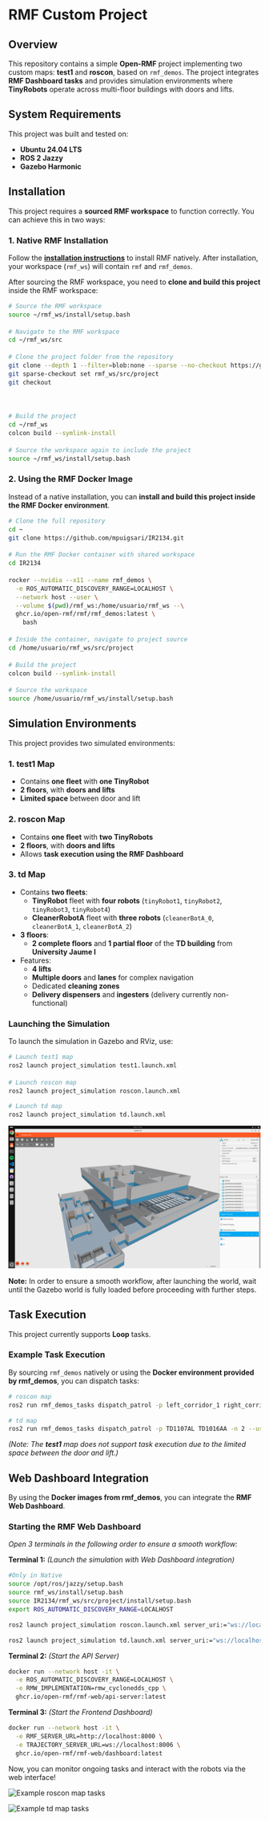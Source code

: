 # RMF Custom Project

## Overview

This repository contains a simple **Open-RMF** project implementing two custom maps: **test1** and **roscon**, based on `rmf_demos`. The project integrates **RMF Dashboard tasks** and provides simulation environments where **TinyRobots** operate across multi-floor buildings with doors and lifts.

## System Requirements

This project was built and tested on:

- **Ubuntu 24.04 LTS**
- **ROS 2 Jazzy**
- **Gazebo Harmonic**

## Installation

This project requires a **sourced RMF workspace** to function correctly. You can achieve this in two ways:

### 1. **Native RMF Installation**

Follow the **[installation instructions](https://github.com/open-rmf/rmf?tab=readme-ov-file#installation-instructions)** to install RMF natively. After installation, your workspace (`rmf_ws`) will contain `rmf` and `rmf_demos`.

After sourcing the RMF workspace, you need to **clone and build this project** inside the RMF workspace:

```bash
# Source the RMF workspace
source ~/rmf_ws/install/setup.bash

# Navigate to the RMF workspace
cd ~/rmf_ws/src

# Clone the project folder from the repository
git clone --depth 1 --filter=blob:none --sparse --no-checkout https://github.com/mpuigsari/IR2134.git .
git sparse-checkout set rmf_ws/src/project
git checkout



# Build the project
cd ~/rmf_ws
colcon build --symlink-install

# Source the workspace again to include the project
source ~/rmf_ws/install/setup.bash
```

### 2. **Using the RMF Docker Image**

Instead of a native installation, you can **install and build this project inside the RMF Docker environment**.

```bash
# Clone the full repository
cd ~
git clone https://github.com/mpuigsari/IR2134.git

# Run the RMF Docker container with shared workspace
cd IR2134

rocker --nvidia --x11 --name rmf_demos \
  -e ROS_AUTOMATIC_DISCOVERY_RANGE=LOCALHOST \
  --network host --user \
  --volume $(pwd)/rmf_ws:/home/usuario/rmf_ws --\
  ghcr.io/open-rmf/rmf/rmf_demos:latest \
    bash

# Inside the container, navigate to project source
cd /home/usuario/rmf_ws/src/project

# Build the project
colcon build --symlink-install

# Source the workspace
source /home/usuario/rmf_ws/install/setup.bash
```

## Simulation Environments

This project provides two simulated environments:

### **1. test1 Map**
- Contains **one fleet** with **one TinyRobot**
- **2 floors**, with **doors and lifts**
- **Limited space** between door and lift

### **2. roscon Map**
- Contains **one fleet** with **two TinyRobots**
- **2 floors**, with **doors and lifts**
- Allows **task execution using the RMF Dashboard**

### **3. td Map**
- Contains **two fleets**: 
  - **TinyRobot** fleet with **four robots** (`tinyRobot1`, `tinyRobot2`, `tinyRobot3`, `tinyRobot4`)
  - **CleanerRobotA** fleet with **three robots** (`cleanerBotA_0`, `cleanerBotA_1`, `cleanerBotA_2`)
- **3 floors**:
  - **2 complete floors** and **1 partial floor** of the **TD building** from **University Jaume I**
- Features:
  - **4 lifts**
  - **Multiple doors** and **lanes** for complex navigation
  - Dedicated **cleaning zones**
  - **Delivery dispensers** and **ingesters** (delivery currently non-functional)


### **Launching the Simulation**

To launch the simulation in Gazebo and RViz, use:

```bash
# Launch test1 map
ros2 launch project_simulation test1.launch.xml

# Launch roscon map
ros2 launch project_simulation roscon.launch.xml
```
```bash
# Launch td map
ros2 launch project_simulation td.launch.xml
```

![Snapshot of roscon map](/media/roscon_map.png)

**Note:** In order to ensure a smooth workflow, after launching the world, wait until the Gazebo world is fully loaded before proceeding with further steps.

## Task Execution

This project currently supports **Loop** tasks.

### **Example Task Execution**

By sourcing `rmf_demos` natively or using the **Docker environment provided by rmf_demos**, you can dispatch tasks:

```bash
# roscon map
ros2 run rmf_demos_tasks dispatch_patrol -p left_corridor_1 right_corridor_1 -n 2 --use_sim_time
```
```bash
# td map
ros2 run rmf_demos_tasks dispatch_patrol -p TD1107AL TD1016AA -n 2 --use_sim_time
```

_(Note: The **test1** map does not support task execution due to the limited space between the door and lift.)_

## Web Dashboard Integration

By using the **Docker images from rmf_demos**, you can integrate the **RMF Web Dashboard**.

### **Starting the RMF Web Dashboard**

_Open 3 terminals in the following order to ensure a smooth workflow:_

**Terminal 1:** _(Launch the simulation with Web Dashboard integration)_
```bash
#Only in Native
source /opt/ros/jazzy/setup.bash
source rmf_ws/install/setup.bash
source IR2134/rmf_ws/src/project/install/setup.bash
export ROS_AUTOMATIC_DISCOVERY_RANGE=LOCALHOST
```
```bash
ros2 launch project_simulation roscon.launch.xml server_uri:="ws://localhost:8000/_internal"
```
```bash
ros2 launch project_simulation td.launch.xml server_uri:="ws://localhost:8000/_internal"
```

**Terminal 2:** _(Start the API Server)_
```bash
docker run --network host -it \
  -e ROS_AUTOMATIC_DISCOVERY_RANGE=LOCALHOST \
  -e RMW_IMPLEMENTATION=rmw_cyclonedds_cpp \
  ghcr.io/open-rmf/rmf-web/api-server:latest
```

**Terminal 3:** _(Start the Frontend Dashboard)_
```bash
docker run --network host -it \
  -e RMF_SERVER_URL=http://localhost:8000 \
  -e TRAJECTORY_SERVER_URL=ws://localhost:8006 \
  ghcr.io/open-rmf/rmf-web/dashboard:latest
```

Now, you can monitor ongoing tasks and interact with the robots via the web interface!

![Example roscon map tasks](/media/example_tasks.gif)

![Example td map tasks](/media/td.gif)


